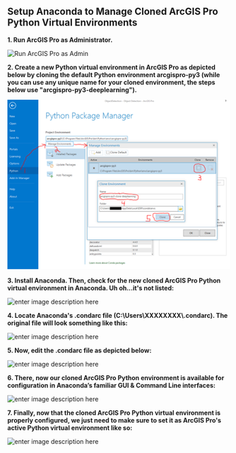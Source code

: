 ## Setup Anaconda to Manage Cloned ArcGIS Pro Python Virtual Environments

 **1. Run ArcGIS Pro as Administrator.**
 
![Run ArcGIS Pro as Admin](https://raw.githubusercontent.com/tjhallum/anaconda_arcgis_pro/master/1-run_arc_as_admin.png)

**2. Create a new Python virtual environment in ArcGIS Pro as depicted below by cloning the default Python environment arcgispro-py3 (while you can use any unique name for your cloned environment, the steps below use "arcgispro-py3-deeplearning").**

![enter image description here](https://github.com/tjhallum/anaconda_arcgis_pro/raw/master/2-create_new_virtual_env.png)

**3. Install Anaconda. Then, check for the new cloned ArcGIS Pro Python virtual environment in Anaconda. Uh oh...it's not listed:**

![enter image description here](https://github.com/tjhallum/anaconda_arcgis_pro/raw/master/3-anaconda_cant_see_arcgis_pro_python_env.png)

**4. Locate Anaconda's .condarc file (C:\Users\XXXXXXXX\\.condarc). The original file will look something like this:**

![enter image description here](https://github.com/tjhallum/anaconda_arcgis_pro/raw/master/4-orig_condarc_file.png)

**5. Now, edit the .condarc file as depicted below:**

![enter image description here](https://github.com/tjhallum/anaconda_arcgis_pro/raw/master/5-amended_condarc_file.png)

**6. There, now our cloned ArcGIS Pro Python environment is available for configuration in Anaconda’s familiar GUI & Command Line interfaces:**

![enter image description here](https://github.com/tjhallum/anaconda_arcgis_pro/raw/master/6-anaconda_sees_arcgis_pro_python_env.png)

**7. Finally, now that the cloned ArcGIS Pro Python virtual environment is properly configured, we just need to make sure to set it as ArcGIS Pro's active Python virtual environment like so:**

![enter image description here](https://github.com/tjhallum/anaconda_arcgis_pro/raw/master/7-arcgis_pro_make_new_python_env_active.png)

<!--stackedit_data:
eyJoaXN0b3J5IjpbMTkwMTIxMTMwNCwxMTI3MjQ1NTQyLDE3OD
ExMTg1NjgsLTE5NDMwNjkyODAsLTEzNjQ5ODA1MDldfQ==
-->